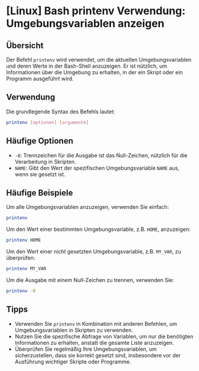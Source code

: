 # [Linux] Bash printenv Verwendung: Umgebungsvariablen anzeigen

## Übersicht
Der Befehl `printenv` wird verwendet, um die aktuellen Umgebungsvariablen und deren Werte in der Bash-Shell anzuzeigen. Er ist nützlich, um Informationen über die Umgebung zu erhalten, in der ein Skript oder ein Programm ausgeführt wird.

## Verwendung
Die grundlegende Syntax des Befehls lautet:

```bash
printenv [optionen] [argumente]
```

## Häufige Optionen
- `-0`: Trennzeichen für die Ausgabe ist das Null-Zeichen, nützlich für die Verarbeitung in Skripten.
- `NAME`: Gibt den Wert der spezifischen Umgebungsvariable `NAME` aus, wenn sie gesetzt ist.

## Häufige Beispiele
Um alle Umgebungsvariablen anzuzeigen, verwenden Sie einfach:

```bash
printenv
```

Um den Wert einer bestimmten Umgebungsvariable, z.B. `HOME`, anzuzeigen:

```bash
printenv HOME
```

Um den Wert einer nicht gesetzten Umgebungsvariable, z.B. `MY_VAR`, zu überprüfen:

```bash
printenv MY_VAR
```

Um die Ausgabe mit einem Null-Zeichen zu trennen, verwenden Sie:

```bash
printenv -0
```

## Tipps
- Verwenden Sie `printenv` in Kombination mit anderen Befehlen, um Umgebungsvariablen in Skripten zu verwenden.
- Nutzen Sie die spezifische Abfrage von Variablen, um nur die benötigten Informationen zu erhalten, anstatt die gesamte Liste anzuzeigen.
- Überprüfen Sie regelmäßig Ihre Umgebungsvariablen, um sicherzustellen, dass sie korrekt gesetzt sind, insbesondere vor der Ausführung wichtiger Skripte oder Programme.